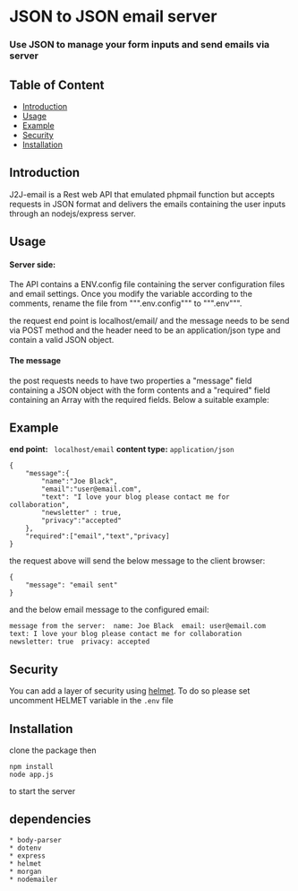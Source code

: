 # JSON to JSON email server
### Use JSON to manage your form inputs and send emails via server

## Table of Content

* [Introduction](#Introduction)
* [Usage](#Usage)
* [Example](#Example)
* [Security](#Security)
* [Installation](#Installation)

## Introduction
J2J-email is a Rest web API that emulated phpmail function but accepts requests in JSON format and delivers the emails containing the user inputs through an nodejs/express server. 

## Usage

#### Server side:
The API contains a ENV.config file containing the server configuration files and email settings. Once you modify the variable according to the comments, rename the file from """.env.config""" to """.env""".

the request end point is localhost/email/ and the message needs to be send via POST method and the header need to be an application/json type and contain a valid JSON object.

#### The message
the post requests needs to have two properties a "message" field containing a JSON object with the form contents and a "required" field containing an Array with the required fields. Below a suitable example:


## Example

**end point:**  ``` localhost/email``` 
**content type:** ``` application/json ``` 

```
{
    "message":{
        "name":"Joe Black",
        "email":"user@email.com",
        "text": "I love your blog please contact me for collaboration",
        "newsletter" : true,
        "privacy":"accepted"
    },
    "required":["email","text","privacy]
}
```

the request above will send the below message to the client browser:
```
{
    "message": "email sent"
}
```
and the below email message to the configured email:
```
message from the server:  name: Joe Black  email: user@email.com  text: I love your blog please contact me for collaboration  newsletter: true  privacy: accepted 
```
## Security
You can add a layer of security using [helmet](https://www.npmjs.com/package/helmet). To do so please set uncomment HELMET variable in the ```.env``` file 


## Installation

clone the package then 
```
npm install
node app.js
```
to start the server

## dependencies

    * body-parser
    * dotenv
    * express
    * helmet
    * morgan
    * nodemailer
